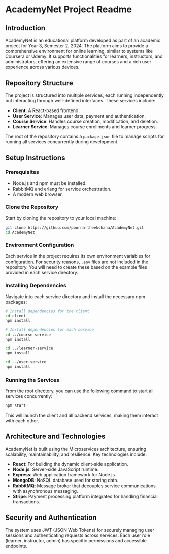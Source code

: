 # AcademyNet Project Readme
 
## Introduction
AcademyNet is an educational platform developed as part of an academic project for Year 3, Semester 2, 2024. The platform aims to provide a comprehensive environment for online learning, similar to systems like Coursera or Udemy. It supports functionalities for learners, instructors, and administrators, offering an extensive range of courses and a rich user experience across various devices.

## Repository Structure
The project is structured into multiple services, each running independently but interacting through well-defined interfaces. These services include:
- **Client**: A React-based frontend.
- **User Service**: Manages user data, payment and authentication.
- **Course Service**: Handles course creation, modification, and deletion.
- **Learner Service**: Manages course enrollments and learner progress.

The root of the repository contains a `package.json` file to manage scripts for running all services concurrently during development.

## Setup Instructions
### Prerequisites
- Node.js and npm must be installed.
- RabbitMQ and erlang for service orchestration.
- A modern web browser.

### Clone the Repository
Start by cloning the repository to your local machine:
```bash
git clone https://github.com/poorna-theekshana/AcademyNet.git
cd AcademyNet
```

### Environment Configuration
Each service in the project requires its own environment variables for configuration. For security reasons, `.env` files are not included in the repository. You will need to create these based on the example files provided in each service directory.

### Installing Dependencies
Navigate into each service directory and install the necessary npm packages:
```bash
# Install dependencies for the client
cd client
npm install

# Install dependencies for each service
cd ../course-service
npm install

cd ../learner-service
npm install

cd ../user-service
npm install
``` 

### Running the Services
From the root directory, you can use the following command to start all services concurrently:
```bash
npm start
```
This will launch the client and all backend services, making them interact with each other.

## Architecture and Technologies
AcademyNet is built using the Microservices architecture, ensuring scalability, maintainability, and resilience. Key technologies include:
- **React**: For building the dynamic client-side application.
- **Node.js**: Server-side JavaScript runtime.
- **Express**: Web application framework for Node.js.
- **MongoDB**: NoSQL database used for storing data.
- **RabbitMQ**: Message broker that decouples service communications with asynchronous messaging.
- **Stripe**: Payment processing platform integrated for handling financial transactions.

## Security and Authentication
The system uses JWT (JSON Web Tokens) for securely managing user sessions and authenticating requests across services. Each user role (learner, instructor, admin) has specific permissions and accessible endpoints.
